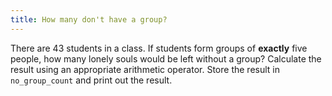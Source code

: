 ```yaml
---
title: How many don't have a group?
---
```


There are 43 students in a class. If students form groups of **exactly** five people, how many lonely souls would be left without a group? Calculate the result using an appropriate arithmetic operator. Store the result in `no_group_count` and print out the result.
